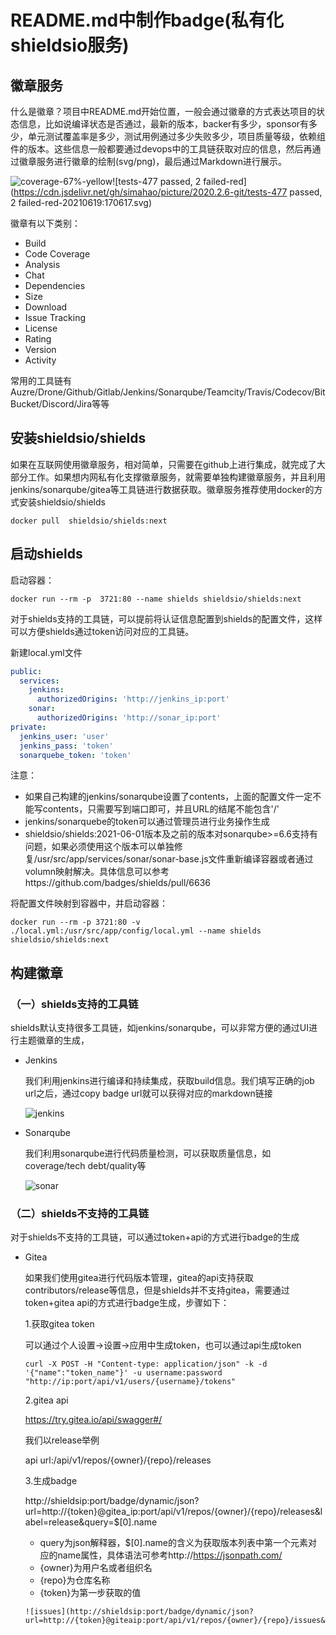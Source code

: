# README.md中制作badge(私有化shieldsio服务)

## 徽章服务

什么是徽章？项目中README.md开始位置，一般会通过徽章的方式表达项目的状态信息，比如说编译状态是否通过，最新的版本，backer有多少，sponsor有多少，单元测试覆盖率是多少，测试用例通过多少失败多少，项目质量等级，依赖组件的版本。这些信息一般都要通过devops中的工具链获取对应的信息，然后再通过徽章服务进行徽章的绘制(svg/png)，最后通过Markdown进行展示。

![coverage-67%-yellow](https://cdn.jsdelivr.net/gh/simahao/picture/2020.2.6-git/coverage-67%-yellow-20210619:170602.svg)![tests-477 passed, 2 failed-red](https://cdn.jsdelivr.net/gh/simahao/picture/2020.2.6-git/tests-477 passed, 2 failed-red-20210619:170617.svg)

徽章有以下类别：

- Build
- Code Coverage
- Analysis
- Chat
- Dependencies
- Size
- Download
- Issue Tracking
- License
- Rating
- Version
- Activity

常用的工具链有Auzre/Drone/Github/Gitlab/Jenkins/Sonarqube/Teamcity/Travis/Codecov/BitBucket/Discord/Jira等等

## 安装shieldsio/shields

如果在互联网使用徽章服务，相对简单，只需要在github上进行集成，就完成了大部分工作。如果想内网私有化支撑徽章服务，就需要单独构建徽章服务，并且利用jenkins/sonarqube/gitea等工具链进行数据获取。徽章服务推荐使用docker的方式安装shieldsio/shields

```docker
docker pull  shieldsio/shields:next
```

## 启动shields

启动容器：

```docker
docker run --rm -p  3721:80 --name shields shieldsio/shields:next
```

对于shields支持的工具链，可以提前将认证信息配置到shields的配置文件，这样可以方便shields通过token访问对应的工具链。

新建local.yml文件

```yaml
public:
  services:
    jenkins:
      authorizedOrigins: 'http://jenkins_ip:port'
    sonar:
      authorizedOrigins: 'http://sonar_ip:port'
private:
  jenkins_user: 'user'
  jenkins_pass: 'token'
  sonarquebe_token: 'token'
```

注意：

- 如果自己构建的jenkins/sonarqube设置了contents，上面的配置文件一定不能写contents，只需要写到端口即可，并且URL的结尾不能包含'/'
- jenkins/sonarquebe的token可以通过管理员进行业务操作生成
- shieldsio/shields:2021-06-01版本及之前的版本对sonarqube>=6.6支持有问题，如果必须使用这个版本可以单独修复/usr/src/app/services/sonar/sonar-base.js文件重新编译容器或者通过volumn映射解决。具体信息可以参考https://github.com/badges/shields/pull/6636

将配置文件映射到容器中，并启动容器：

```dock
docker run --rm -p 3721:80 -v ./local.yml:/usr/src/app/config/local.yml --name shields shieldsio/shields:next
```



## 构建徽章

### （一）shields支持的工具链

shields默认支持很多工具链，如jenkins/sonarqube，可以非常方便的通过UI进行主题徽章的生成，

- Jenkins

    我们利用jenkins进行编译和持续集成，获取build信息。我们填写正确的job url之后，通过copy badge url就可以获得对应的markdown链接

    ![jenkins](https://cdn.jsdelivr.net/gh/simahao/picture/2020.2.6-git/jenkins-20210619:170651.png)

- Sonarqube

    我们利用sonarqube进行代码质量检测，可以获取质量信息，如coverage/tech debt/quality等

    ![sonar](https://cdn.jsdelivr.net/gh/simahao/picture/2020.2.6-git/sonar-20210619:180600.png)

### （二）shields不支持的工具链

对于shields不支持的工具链，可以通过token+api的方式进行badge的生成

- Gitea

    如果我们使用gitea进行代码版本管理，gitea的api支持获取contributors/release等信息，但是shields并不支持gitea，需要通过token+gitea api的方式进行badge生成，步骤如下：

    1.获取gitea token

    可以通过个人设置->设置->应用中生成token，也可以通过api生成token

    ```shell
    curl -X POST -H "Content-type: application/json" -k -d '{"name":"token_name"}' -u username:password "http://ip:port/api/v1/users/{username}/tokens"
    ```

    2.gitea api

    https://try.gitea.io/api/swagger#/

    我们以release举例

    api url:/api/v1/repos/{owner}/{repo}/releases

    3.生成badge

    http://shieldsip:port/badge/dynamic/json?url=http://{token}@gitea_ip:port/api/v1/repos/{owner}/{repo}/releases&label=release&query=$[0].name

    - query为json解释器，$[0].name的含义为获取版本列表中第一个元素对应的name属性，具体语法可参考http://https://jsonpath.com/
    - {owner}为用户名或者组织名
    - {repo}为仓库名称
    - {token}为第一步获取的值

    ```markdo
    ![issues](http://shieldsip:port/badge/dynamic/json?url=http://{token}@giteaip:port/api/v1/repos/{owner}/{repo}/issues&label=issues&query=$.length)
    ```



